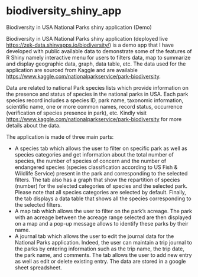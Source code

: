 # biodiversity_shiny_app
Biodiversity in USA National Parks shiny application (Demo)

Biodiversity in USA National Parks shiny application (deployed live https://zek-data.shinyapps.io/biodiversity/) is a demo app that I have developed with public available data to demonstrate some of the features of R Shiny namely interactive menu for users to filters data, map to summarize and display geographic data, graph, data table, etc. The data used for the application are sourced from Kaggle and are available https://www.kaggle.com/nationalparkservice/park-biodiversity.

Data are related to national Park species lists which provide information on the presence and status of species in the national parks in USA. Each park species record includes a species ID, park name, taxonomic information, scientific name, one or more common names, record status, occurrence (verification of species presence in park), etc. Kindly visit https://www.kaggle.com/nationalparkservice/park-biodiversity for more details about the data.

The application is made of three main parts:
- A species tab which allows the user to filter on specific park as well as species categories and get information about the total number of species, the number of species of concern and the number of endangered species (species classification according to US Fish & Wildlife Service) present in the park and corresponding to the selected filters. The tab also has a graph that show the repartition of species (number) for the selected categories of species and the selected park. Please note that all species categories are selected by default. Finally, the tab displays a data table that shows all the species corresponding to the selected filters.
- A map tab which allows the user to filter on the park’s acreage. The park with an acreage between the acreage range selected are then displayed on a map and a pop-up message allows to identify these parks by their name.
- A journal tab which allows the user to edit the journal data for the National Parks application. Indeed, the user can maintain a trip journal to the parks by entering information such as the trip name, the trip date, the park name, and comments. The tab allows the user to add new entry as well as edit or delete existing entry. The data are stored in a google sheet spreadsheet.

